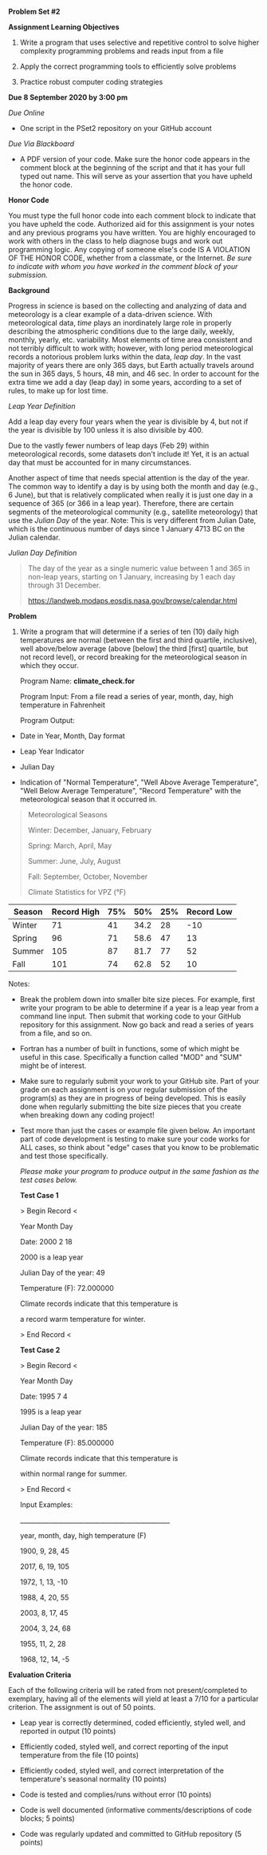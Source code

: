 **Problem Set \#2**

**Assignment Learning Objectives**

1.  Write a program that uses selective and repetitive control to solve
    higher complexity programming problems and reads input from a file

2.  Apply the correct programming tools to efficiently solve problems

3.  Practice robust computer coding strategies

**Due 8 September 2020 by 3:00 pm**

*Due Online*

-   One script in the PSet2 repository on your GitHub account

*Due Via Blackboard*

-   A PDF version of your code. Make sure the honor code appears in the comment block at the beginning of the script and that it has your full typed out name. This will serve as your assertion that you have upheld the honor code.

**Honor Code**

You must type the full honor code into each comment block to indicate
that you have upheld the code. Authorized aid for this assignment is
your notes and any previous programs you have written. You are highly
encouraged to work with others in the class to help diagnose bugs and
work out programming logic. Any copying of someone else's code IS A
VIOLATION OF THE HONOR CODE, whether from a classmate, or the Internet.
*Be sure to indicate with whom you have worked in the comment block of
your submission.*

**Background**

Progress in science is based on the collecting and analyzing of data and
meteorology is a clear example of a data-driven science. With
meteorological data, *time* plays an inordinately large role in properly
describing the atmospheric conditions due to the large daily, weekly,
monthly, yearly, etc. variability. Most elements of time area consistent
and not terribly difficult to work with; however, with long period
meteorological records a notorious problem lurks within the data, *leap
day*. In the vast majority of years there are only 365 days, but Earth
actually travels around the sun in 365 days, 5 hours, 48 min, and 46
sec. In order to account for the extra time we add a day (leap day) in
some years, according to a set of rules, to make up for lost time.

*Leap Year Definition*

Add a leap day every four years when the year is divisible by 4, but not
if the year is divisible by 100 unless it is also divisible by 400.

Due to the vastly fewer numbers of leap days (Feb 29) within
meteorological records, some datasets don't include it! Yet, it is an
actual day that must be accounted for in many circumstances.

Another aspect of time that needs special attention is the day of the
year. The common way to identify a day is by using both the month and
day (e.g., 6 June), but that is relatively complicated when really it is
just one day in a sequence of 365 (or 366 in a leap year). Therefore,
there are certain segments of the meteorological community (e.g.,
satellite meteorology) that use the *Julian Day* of the year. Note: This
is very different from Julian Date, which is the continuous number of
days since 1 January 4713 BC on the Julian calendar.

*Julian Day Definition*

> The day of the year as a single numeric value between 1 and 365 in
> non-leap years, starting on 1 January, increasing by 1 each day
> through 31 December.
>
> <https://landweb.modaps.eosdis.nasa.gov/browse/calendar.html>

**Problem**

1.  Write a program that will determine if a series of ten (10) daily
    high temperatures are normal (between the first and third quartile,
    inclusive), well above/below average (above \[below\] the third
    \[first\] quartile, but not record level), or record breaking for
    the meteorological season in which they occur.

    Program Name: **climate\_check.for**

    Program Input: From a file read a series of year, month, day, high
    temperature in Fahrenheit

    Program Output:

-   Date in Year, Month, Day format

-   Leap Year Indicator

-   Julian Day

-   Indication of "Normal Temperature", "Well Above Average
    Temperature", "Well Below Average Temperature", "Record Temperature"
    with the meteorological season that it occurred in.

> Meteorological Seasons
>
> Winter: December, January, February
>
> Spring: March, April, May
>
> Summer: June, July, August
>
> Fall: September, October, November
>
> Climate Statistics for VPZ (°F)

| Season | Record High | 75% | 50% | 25% | Record Low |
| ------ | ----------- | --- | --- | --- | ---------- |
| Winter | 71     | 41  | 34.2 | 28  | -10    |
| Spring | 96     | 71  | 58.6 | 47  | 13     |
| Summer | 105    | 87  | 81.7 | 77  | 52     |
| Fall   | 101    | 74  | 62.8 | 52  | 10     |

Notes:

-   Break the problem down into smaller bite size pieces. For example,
    first write your program to be able to determine if a year is a leap
    year from a command line input. Then submit that working code to
    your GitHub repository for this assignment. Now go back and read a
    series of years from a file, and so on.

-   Fortran has a number of built in functions, some of which might be
    useful in this case. Specifically a function called "MOD" and "SUM"
    might be of interest.

-   Make sure to regularly submit your work to your GitHub site. Part of
    your grade on each assignment is on your regular submission of the
    program(s) as they are in progress of being developed. This is
    easily done when regularly submitting the bite size pieces that you
    create when breaking down any coding project!

-   Test more than just the cases or example file given below. An
    important part of code development is testing to make sure your code
    works for ALL cases, so think about "edge" cases that you know to be
    problematic and test those specifically.

    *Please make your program to produce output in the same fashion as
    the test cases below.*

    **Test Case 1**

    \> Begin Record \<

    Year Month Day

    Date: 2000 2 18

    2000 is a leap year

    Julian Day of the year: 49

    Temperature (F): 72.000000

    Climate records indicate that this temperature is

    a record warm temperature for winter.

    \> End Record \<

    **Test Case 2**

    \> Begin Record \<

    Year Month Day

    Date: 1995 7 4

    1995 is a leap year

    Julian Day of the year: 185

    Temperature (F): 85.000000

    Climate records indicate that this temperature is

    within normal range for summer.

    \> End Record \<

    Input Examples:

    \_\_\_\_\_\_\_\_\_\_\_\_\_\_\_\_\_\_\_\_\_\_\_\_\_\_\_\_\_\_\_\_\_\_\_\_\_\_\_\_\_\_\_\_\_\_\_

    year, month, day, high temperature (F)

    1900, 9, 28, 45

    2017, 6, 19, 105

    1972, 1, 13, -10

    1988, 4, 20, 55

    2003, 8, 17, 45

    2004, 3, 24, 68

    1955, 11, 2, 28

    1968, 12, 14, -5

**Evaluation Criteria**

Each of the following criteria will be rated from not present/completed
to exemplary, having all of the elements will yield at least a 7/10 for
a particular criterion. The assignment is out of 50 points.

-   Leap year is correctly determined, coded efficiently, styled well,
    and reported in output (10 points)

-   Efficiently coded, styled well, and correct reporting of the input
    temperature from the file (10 points)

-   Efficiently coded, styled well, and correct interpretation of the
    temperature's seasonal normality (10 points)

-   Code is tested and complies/runs without error (10 points)

-   Code is well documented (informative comments/descriptions of code
    blocks; 5 points)

-   Code was regularly updated and committed to GitHub repository (5
    points)
